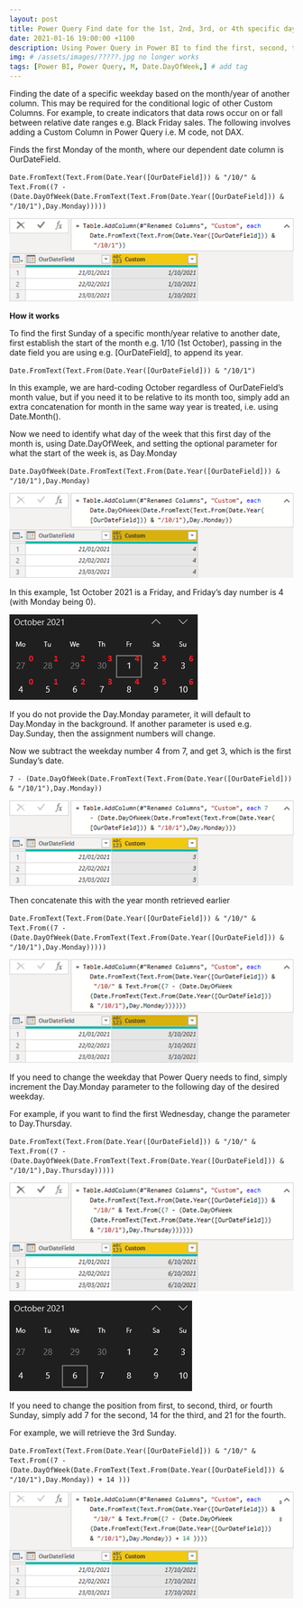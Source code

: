 ```yaml
---
layout: post
title: Power Query Find date for the 1st, 2nd, 3rd, or 4th specific day of a month
date: 2021-01-16 19:00:00 +1100
description: Using Power Query in Power BI to find the first, second, third or fourth specific day e.g. Sunday of a month/year, based on another date column. # Add post description (optional)
img: # /assets/images/?????.jpg no longer works
tags: [Power BI, Power Query, M, Date.DayOfWeek,] # add tag
---
```



Finding the date of a specific weekday based on the month/year of another column. This may be required for the conditional logic of other Custom Columns. For example, to create indicators that data rows occur on or fall between relative date ranges e.g. Black Friday sales. The following involves adding a Custom Column in Power Query i.e. M code, not DAX.

Finds the first Monday of the month, where our dependent date column is OurDateField.

`Date.FromText(Text.From(Date.Year([OurDateField])) & "/10/" & Text.From((7 - (Date.DayOfWeek(Date.FromText(Text.From(Date.Year([OurDateField])) & "/10/1"),Day.Monday)))))`

![Power Query: 1st Sunday of month](./assets\images\blog\2021-01-16-power-bi-find-1st-2nd-3rd-specific-day-of-a-month/1.png)

**How it works**

To find the first Sunday of a specific month/year relative to another date, first establish the start of the month e.g. 1/10 (1st October), passing in the date field you are using e.g. [OurDateField], to append its year.

`Date.FromText(Text.From(Date.Year([OurDateField])) & "/10/1")`

 In this example, we are hard-coding October regardless of OurDateField’s month value, but if you need it to be relative to its month too, simply add an extra concatenation for month in the same way year is treated, i.e. using Date.Month().

Now we need to identify what day of the week that this first day of the month is, using Date.DayOfWeek, and setting the optional parameter for what the start of the week is, as Day.Monday

`Date.DayOfWeek(Date.FromText(Text.From(Date.Year([OurDateField])) & "/10/1"),Day.Monday)`

![Power Query: Day of week number](./assets\images\blog\2021-01-16-power-bi-find-1st-2nd-3rd-specific-day-of-a-month/2.png)

 
In this example, 1st October 2021 is a Friday, and Friday’s day number is 4 (with Monday being 0).

![Calendar: Weekday of 1st day of month](./assets\images\blog\2021-01-16-power-bi-find-1st-2nd-3rd-specific-day-of-a-month/3.png)

If you do not provide the Day.Monday parameter, it will default to Day.Monday in the background. If another parameter is used e.g. Day.Sunday, then the assignment numbers will change.

Now we subtract the weekday number 4 from 7, and get 3, which is the first Sunday’s date.

`7 - (Date.DayOfWeek(Date.FromText(Text.From(Date.Year([OurDateField])) & "/10/1"),Day.Monday))`

![Power Query: Date of 1st Sunday](./assets\images\blog\2021-01-16-power-bi-find-1st-2nd-3rd-specific-day-of-a-month/4.png)

Then concatenate this with the year month retrieved earlier

`Date.FromText(Text.From(Date.Year([OurDateField])) & "/10/" & Text.From((7 - (Date.DayOfWeek(Date.FromText(Text.From(Date.Year([OurDateField])) & "/10/1"),Day.Monday)))))`

![Power Query: Concatenate the month year to the date](./assets\images\blog\2021-01-16-power-bi-find-1st-2nd-3rd-specific-day-of-a-month/5.png)

If you need to change the weekday that Power Query needs to find, simply increment the Day.Monday parameter to the following day of the desired weekday.

For example, if you want to find the first Wednesday, change the parameter to Day.Thursday.

`Date.FromText(Text.From(Date.Year([OurDateField])) & "/10/" & Text.From((7 - (Date.DayOfWeek(Date.FromText(Text.From(Date.Year([OurDateField])) & "/10/1"),Day.Thursday)))))`

![Power Query: 1st Wednesday of month](./assets\images\blog\2021-01-16-power-bi-find-1st-2nd-3rd-specific-day-of-a-month/6.png)

![Calendar: 1st Wednesday of the month](./assets\images\blog\2021-01-16-power-bi-find-1st-2nd-3rd-specific-day-of-a-month/7.png)

If you need to change the position from first, to second, third, or fourth Sunday, simply add 7 for the second, 14 for the third, and 21 for the fourth.

For example, we will retrieve the 3rd Sunday.

`Date.FromText(Text.From(Date.Year([OurDateField])) & "/10/" & Text.From((7 - (Date.DayOfWeek(Date.FromText(Text.From(Date.Year([OurDateField])) & "/10/1"),Day.Monday)) + 14 )))`

![Calendar: 3rd Sunday of the month](./assets\images\blog\2021-01-16-power-bi-find-1st-2nd-3rd-specific-day-of-a-month/8.png)